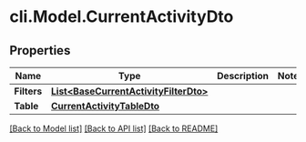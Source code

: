 # cli.Model.CurrentActivityDto

## Properties

Name | Type | Description | Notes
------------ | ------------- | ------------- | -------------
**Filters** | [**List&lt;BaseCurrentActivityFilterDto&gt;**](BaseCurrentActivityFilterDto.md) |  | 
**Table** | [**CurrentActivityTableDto**](CurrentActivityTableDto.md) |  | 

[[Back to Model list]](../README.md#documentation-for-models) [[Back to API list]](../README.md#documentation-for-api-endpoints) [[Back to README]](../README.md)

